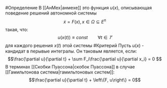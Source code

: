 #Определение
В [[АнМех|анмехе]] это функция $u(x)$, описывающая поведение решений автономной системы$$\dot x = F(x), x \in \Omega \subseteq E^n$$такая, что:$$u(x(t)) ≡ const \qquad ∀t ∈𝑇$$ для каждого решения 𝑥(𝑡) этой системы
#Критерий
Пусть $u(x)$ - кандидат в перывые интегралы. Он таковым является, если:$$\frac{\partial u}{\partial t} + \sum F_i\frac{\partial u}{\partial x_i} = 0 $$В терминах [[Скобки Пуассона|скобок Пуассона]] в случае [[Гамильтонова система|гамильтоновых систем]]:$$\frac{\partial u}{\partial t} + \left\{F, u\right\} = 0$$